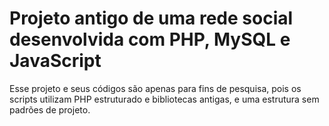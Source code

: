 # Projeto antigo de uma rede social desenvolvida com PHP, MySQL e JavaScript

Esse projeto e seus códigos são apenas para fins de pesquisa, pois os scripts utilizam PHP estruturado e bibliotecas antigas, e uma estrutura sem padrões de projeto.
